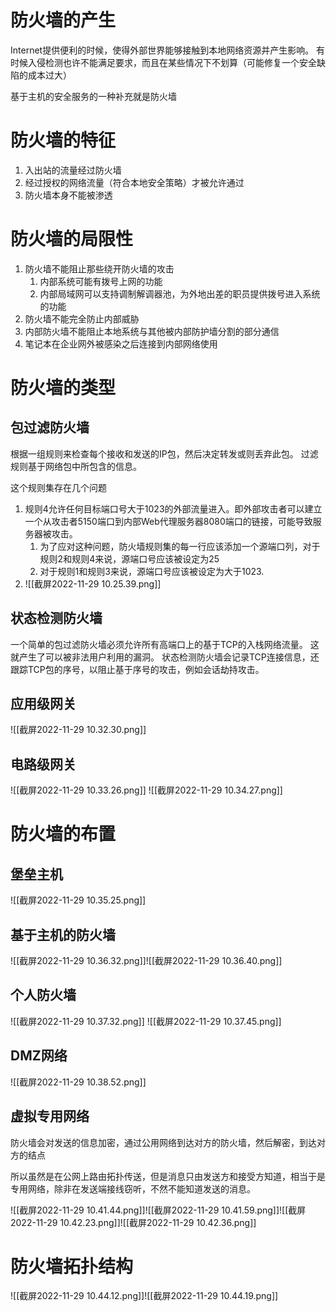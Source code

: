 # 防火墙的产生
Internet提供便利的时候，使得外部世界能够接触到本地网络资源并产生影响。
有时候入侵检测也许不能满足要求，而且在某些情况下不划算（可能修复一个安全缺陷的成本过大）

基于主机的安全服务的一种补充就是防火墙

# 防火墙的特征
1. 入出站的流量经过防火墙
2. 经过授权的网络流量（符合本地安全策略）才被允许通过
3. 防火墙本身不能被渗透

# 防火墙的局限性
1. 防火墙不能阻止那些绕开防火墙的攻击
	1. 内部系统可能有拨号上网的功能
	2. 内部局域网可以支持调制解调器池，为外地出差的职员提供拨号进入系统的功能
2. 防火墙不能完全防止内部威胁
3. 内部防火墙不能阻止本地系统与其他被内部防护墙分割的部分通信
4. 笔记本在企业网外被感染之后连接到内部网络使用

# 防火墙的类型
## 包过滤防火墙
根据一组规则来检查每个接收和发送的IP包，然后决定转发或则丢弃此包。
过滤规则基于网络包中所包含的信息。

这个规则集存在几个问题
1. 规则4允许任何目标端口号大于1023的外部流量进入。即外部攻击者可以建立一个从攻击者5150端口到内部Web代理服务器8080端口的链接，可能导致服务器被攻击。
	1. 为了应对这种问题，防火墙规则集的每一行应该添加一个源端口列，对于规则2和规则4来说，源端口号应该被设定为25
	2. 对于规则1和规则3来说，源端口号应该被设定为大于1023.
2. ![[截屏2022-11-29 10.25.39.png]]

## 状态检测防火墙
一个简单的包过滤防火墙必须允许所有高端口上的基于TCP的入栈网络流量。
这就产生了可以被非法用户利用的漏洞。
状态检测防火墙会记录TCP连接信息，还跟踪TCP包的序号，以阻止基于序号的攻击，例如会话劫持攻击。

## 应用级网关
![[截屏2022-11-29 10.32.30.png]]
## 电路级网关
![[截屏2022-11-29 10.33.26.png]]
![[截屏2022-11-29 10.34.27.png]]
# 防火墙的布置
## 堡垒主机
![[截屏2022-11-29 10.35.25.png]]
## 基于主机的防火墙
![[截屏2022-11-29 10.36.32.png]]![[截屏2022-11-29 10.36.40.png]]
## 个人防火墙
![[截屏2022-11-29 10.37.32.png]]
![[截屏2022-11-29 10.37.45.png]]
## DMZ网络
![[截屏2022-11-29 10.38.52.png]]
## 虚拟专用网络
防火墙会对发送的信息加密，通过公用网络到达对方的防火墙，然后解密，到达对方的结点

所以虽然是在公网上路由拓扑传送，但是消息只由发送方和接受方知道，相当于是专用网络，除非在发送端接线窃听，不然不能知道发送的消息。

![[截屏2022-11-29 10.41.44.png]]![[截屏2022-11-29 10.41.59.png]]![[截屏2022-11-29 10.42.23.png]]![[截屏2022-11-29 10.42.36.png]]
# 防火墙拓扑结构
![[截屏2022-11-29 10.44.12.png]]![[截屏2022-11-29 10.44.19.png]]
